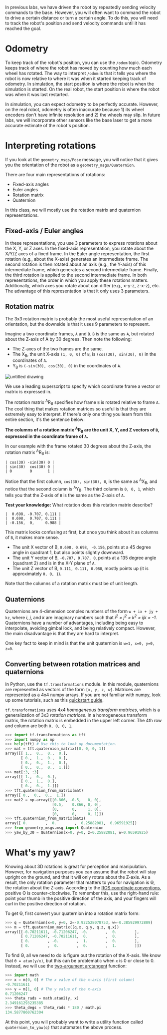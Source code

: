 In previous labs, we have driven the robot by repeatedly sending velocity commands to the base.
However, you will often want to command the robot to drive a certain distance or turn a certain angle.
To do this, you will need to track the robot's position and send velocity commands until it has reached the goal.

# Odometry
To keep track of the robot's position, you can use the `/odom` topic.
Odometry keeps track of where the robot has moved by counting how much each wheel has rotated.
The way to interpret `/odom` is that it tells you where the robot is now relative to where it was when it started keeping track of odometry.
In simulation, the start position is where the robot is when the simulation is started.
On the real robot, the start position is where the robot was when it was last restarted.

In simulation, you can expect odometry to be perfectly accurate.
However, on the real robot, odometry is often inaccurate because 1) its wheel encoders don't have infinite resolution and 2) the wheels may slip.
In future labs, we will incorporate other sensors like the base laser to get a more accurate estimate of the robot's position.

# Interpreting rotations
If you look at the `geometry_msgs/Pose` message, you will notice that it gives you the orientation of the robot as a `geometry_msgs/Quaternion`.

There are four main representations of rotations:
- Fixed-axis angles
- Euler angles
- Rotation matrix
- Quaternion

In this class, we will mostly use the rotation matrix and quaternion representations.

## Fixed-axis / Euler angles
In these representations, you use 3 parameters to express rotations about the X, Y, or Z axes.
In the fixed-axis representation, you rotate about the X/Y/Z axes of a fixed frame.
In the Euler angle representation, the first rotation (e.g., about the X-axis) generates an intermediate frame.
The second rotation is then rotated about an axis (e.g., the Y-axis) of this intermediate frame, which generates a second intermediate frame.
Finally, the third rotation is applied to the second intermediate frame.
In both representations, the order in which you apply these rotations matters.
Additionally, which axes you rotate about can differ (e.g., x-y-z, z-x-z), etc.
The advantage of this representation is that it only uses 3 parameters.

## Rotation matrix
The 3x3 rotation matrix is probably the most useful representation of an orientation, but the downside is that it uses 9 parameters to represent.

Imagine a two coordinate frames, `A` and `B`.
`B` is the same as `A`, but rotated about the Z-axis of A by 30 degrees.
Then note the following:
- The Z-axes of the two frames are the same.
- The X<sub>B</sub>, the unit X-axis `(1, 0, 0)` of `B`, is `(cos(30), sin(30), 0)` in the coordinates of `A`.
- Y<sub>B</sub> is `(-sin(30), cos(30), 0)` in the coordinates of `A`.

![untitled drawing](https://cloud.githubusercontent.com/assets/1175286/25162364/f754fce2-2476-11e7-9b78-8c7699c3a22c.png)

We use a leading superscript to specify which coordinate frame a vector or matrix is expressed in.

The rotation matrix <sup>A</sup>R<sub>B</sub> specifies how frame `B` is rotated relative to frame `A`.
The cool thing that makes rotation matrices so useful is that they are extremely easy to interpret.
If there's only one thing you learn from this entire section, it's the sentence below:

**The columns of a rotation matrix <sup>A</sup>R<sub>B</sub> are the unit X, Y, and Z vectors of `B`, expressed in the coordinate frame of `A`.**

In our example with the frame rotated 30 degrees about the Z-axis, the rotation matrix <sup>A</sup>R<sub>B</sub> is:
```
| cos(30) -sin(30) 0 |
| sin(30)  cos(30) 0 |
| 0        0       1 |
```

Notice that the first column, `cos(30), sin(30), 0`, is the same as <sup>A</sup>X<sub>B</sub>, and notice that the second column is <sup>A</sup>Y<sub>B</sub>.
The third column is `0, 0, 1`, which tells you that the Z-axis of `B` is the same as the Z-axis of `A`.

**Test your knowledge:**
What rotation does this rotation matrix describe?
```
|  0.698, -0.707, 0.111 |
|  0.698,  0.707, 0.111 |
| -0.156,  0,     0.988 |
```

This matrix looks confusing at first, but once you think about it as columns of `B`, it makes more sense.
- The unit X vector of B, `0.698, 0.698, -0.156`, points at a 45 degree angle in quadrant 1, but also points slightly downward.
- The unit Y vector of B, `-0.707, 0.707, 0`, points at a 135 degree angle (quadrant 2) and is in the X-Y plane of `A`.
- The unit Z vector of B, `0.111, 0.111, 0.988`, mostly points up (it is approximately `0, 0, 1`).

Note that the columns of a rotation matrix must be of unit length.

## Quaternions
Quaternions are 4-dimension complex numbers of the form `w + ix + jy + kz`, where *i*, *j*, and *k* are imaginary numbers such that *i<sup>2</sup> = j<sup>2</sup> = k<sup>2</sup> = ijk = -1*.
Quaternions have a number of advantages, including being easy to interpolate, avoiding gimbal lock, and being relatively compact.
However, the main disadvantage is that they are hard to interpret.

One key fact to keep in mind is that the unit quaternion is `w=1, x=0, y=0, z=0`.

## Converting between rotation matrices and quaternions
In Python, use the `tf.transformations` module.
In this module, quaternions are represented as vectors of the form `[x, y, z, w]`.
Matrices are represented as a 4x4 numpy arrays.
If you are not familiar with numpy, look up some tutorials, such as this [quickstart guide](https://docs.scipy.org/doc/numpy-dev/user/quickstart.html).

`tf.transformations` uses 4x4 *homogeneous transform matrices*, which is a generalization of 3x3 *rotation matrices*.
In a homogeneous transform matrix, the rotation matrix is embedded in the upper left corner.
The 4th row and column are both `0, 0, 0, 1`.

```py
>>> import tf.transformations as tft
>>> import numpy as np
>>> help(tft) # Use this to look up documentation.
>>> mat = tft.quaternion_matrix([0, 0, 0, 1])
array([[ 1.,  0.,  0.,  0.],
       [ 0.,  1.,  0.,  0.],
       [ 0.,  0.,  1.,  0.],
       [ 0.,  0.,  0.,  1.]])
>>> mat[:3, :3]
array([[ 1.,  0.,  0.],
       [ 0.,  1.,  0.],
       [ 0.,  0.,  1.]])
>>> tft.quaternion_from_matrix(mat)
array([ 0.,  0.,  0.,  1.])
>>> mat2 = np.array([[0.866, -0.5,   0, 0],
                     [0.5,    0.866, 0, 0],
                     [0,      0,     1, 0],
                     [0,      0,     0, 1]])
>>> tft.quaternion_from_matrix(mat2)
array([ 0.        ,  0.        ,  0.25882081,  0.96591925])
>>> from geometry_msgs.msg import Quaternion
>>> yaw_by_30 = Quaternion(x=0, y=0, z=0.25882081, w=0.96591925)
```

# What's my yaw?
Knowing about 3D rotations is great for perception and manipulation.
However, for navigation purposes you can assume that the robot will stay upright on the ground, and that it will only rotate about the Z-axis.
As a result, the only rotation parameter that matters to you for navigation is Θ, the rotation about the Z-axis.
According to the [ROS coordinate conventions](http://www.ros.org/reps/rep-0103.html), positive Θ is counter-clockwise.
To remember this, use the right-hand rule: point your thumb in the positive direction of the axis, and your fingers will curl in the positive direction of rotation.

To get Θ, first convert your quaternion into a rotation matrix form:
```py
>>> q = Quaternion(x=0, y=0, z=-0.922528078753, w=-0.385929972809)
>>> m = tft.quaternion_matrix([q.x, q.y, q.z, q.x])
array([[-0.70211611, -0.71206247, -0.        ,  0.        ],
       [ 0.71206247, -0.70211611,  0.        ,  0.        ],
       [ 0.        , -0.        ,  1.        ,  0.        ],
       [ 0.        ,  0.        ,  0.        ,  1.        ]])
```

To find Θ, all we need to do is figure out the rotation of the X-axis.
We know that `Θ = atan(y/x)`, but this can be problematic when `x` is 0 or close to 0.
Instead, we will use the [two-argument arctangent](https://en.wikipedia.org/wiki/Atan2) function:

```py
>>> import math
>>> x = m[0, 0] # The x value of the x-axis (first column)
-0.70211611
>>> y = m[1, 0] # The y value of the x-axis
0.71206247
>>> theta_rads = math.atan2(y, x)
2.349161293235385
>>> theta_degs = theta_rads * 180 / math.pi
134.5877860762304
```

At this point, you will probably want to write a utility function called `quaternion_to_yaw(q)` that automates the above process.